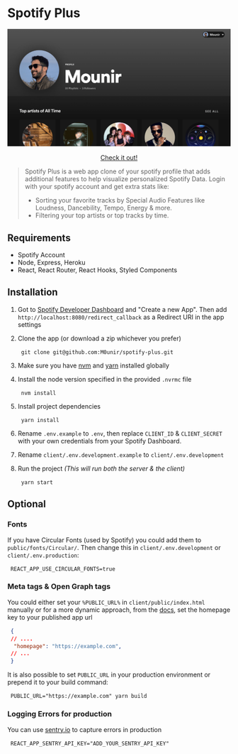 # Spotify Plus

<img src="./client/public/spotify-plus.png" alt="Spotify Plus web app" />

<p align="center">
<a href="https://spotify-plus.herokuapp.com/"> Check it out!</a> 
</p>

>Spotify Plus is a web app clone of your spotify profile that adds additional features to help visualize personalized Spotify Data. Login with your spotify account and get extra stats like:
>- Sorting your favorite tracks by Special Audio Features like Loudness, Dancebility, Tempo, Energy & more. 
>- Filtering your top artists or top tracks by time.

## Requirements

- Spotify Account
- Node, Express, Heroku
- React, React Router, React Hooks, Styled Components

## Installation

1. Got to [Spotify Developer Dashboard](https://developer.spotify.com/dashboard/) and "Create a new App". Then add `http://localhost:8080/redirect_callback` as a Redirect URI in the app settings
2. Clone the app (or download a zip whichever you prefer)

    ```shell
     git clone git@github.com:M0unir/spotify-plus.git
    ```
3. Make sure you have [nvm](https://github.com/nvm-sh/nvm) and [yarn](https://www.yarnpkg.com/) installed globally

4. Install the node version specified in the provided <code>.nvrmc</code> file
   
    ```shell
     nvm install
    ```
5. Install project dependencies
   
    ```shell
     yarn install
    ```
6. Rename <code>.env.example</code> to <code>.env</code>, then replace <code>CLIENT_ID</code> & <code>CLIENT_SECRET</code> with your own credentials from your Spotify Dashboard.
   
7. Rename <code>client/.env.development.example</code> to <code>client/.env.development</code>
8. Run the project *(This will run both the server & the client)*
   
    ```shell
     yarn start
    ```

## Optional

### Fonts
If you have Circular Fonts (used by Spotify) you could add them to <code>public/fonts/Circular/</code>.
Then change this in <code>client/.env.development</code> or <code>client/.env.production</code>:

```shell
 REACT_APP_USE_CIRCULAR_FONTS=true
```

### Meta tags & Open Graph tags
You could either set your <code>%PUBLIC_URL%</code> in <code>client/public/index.html</code> manually or for a more dynamic approach, from the <a target="_blank" href="https://create-react-app.dev/docs/advanced-configuration/">docs</a>, set the homepage key to your published app url

```json
 {
 // ....
  "homepage": "https://example.com",
 // ...
 }
```
It is also possible to set <code>PUBLIC_URL</code> in your production environment or prepend it to your build command:
   
```shell
 PUBLIC_URL="https://example.com" yarn build
```

### Logging Errors for production
You can use <a href="https://sentry.io/" target="_blank">sentry.io</a> to capture errors in production
```shell
 REACT_APP_SENTRY_API_KEY="ADD_YOUR_SENTRY_API_KEY"
```